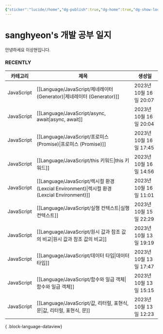 ```yaml
---
{"sticker":"lucide//home","dg-publish":true,"dg-home":true,"dg-show-local-graph":null,"dg-hide":true,"permalink":"/home/","hide":true,"tags":["gardenEntry"],"dgPassFrontmatter":true,"noteIcon":""}
---
```


# sanghyeon's 개발 공부 일지

안녕하세요 이상현입니다.

### RECENTLY
| 카테고리       | 제목                                                                                    | 생성일                 |
| ---------- | ------------------------------------------------------------------------------------- | ------------------- |
| JavaScript | [[Language/JavaScript/제네레이터 (Generator)\|제네레이터 (Generator)]]                       | 2023년 10월 16일 20:07 |
| JavaScript | [[Language/JavaScript/async, await\|async, await]]                                 | 2023년 10월 16일 20:04 |
| JavaScript | [[Language/JavaScript/프로미스 (Promise)\|프로미스 (Promise)]]                             | 2023년 10월 16일 17:45 |
| JavaScript | [[Language/JavaScript/this 키워드\|this 키워드]]                                         | 2023년 10월 16일 14:56 |
| JavaScript | [[Language/JavaScript/렉시컬 환경 (Lexcial Environment)\|렉시컬 환경 (Lexcial Environment)]] | 2023년 10월 16일 11:01 |
| JavaScript | [[Language/JavaScript/실행 컨텍스트\|실행 컨텍스트]]                                           | 2023년 10월 15일 22:29 |
| JavaScript | [[Language/JavaScript/원시 값과 참조 값의 비교\|원시 값과 참조 값의 비교]]                             | 2023년 10월 13일 19:19 |
| JavaScript | [[Language/JavaScript/데이터 타입\|데이터 타입]]                                             | 2023년 10월 13일 17:47 |
| JavaScript | [[Language/JavaScript/함수와  일급 객체\|함수와  일급 객체]]                                     | 2023년 10월 13일 15:15 |
| JavaScript | [[Language/JavaScript/값, 리터럴, 표현식, 문\|값, 리터럴, 표현식, 문]]                             | 2023년 10월 13일 12:23 |

{ .block-language-dataview}



<script src="https://giscus.app/client.js"
        data-repo="4anghyeon/sanghyeon-digital-garden"
        data-repo-id="R_kgDOKVgtKQ"
        data-category="General"
        data-category-id="DIC_kwDOKVgtKc4CZ2I7"
        data-mapping="title"
        data-strict="0"
        data-reactions-enabled="1"
        data-emit-metadata="0"
        data-input-position="top"
        data-theme="light_tritanopia"
        data-lang="ko"
        crossorigin="anonymous"
        async>
</script>

